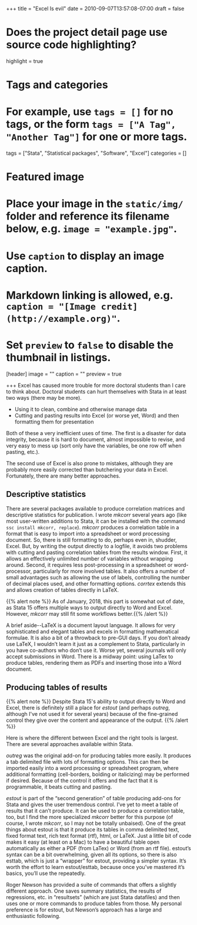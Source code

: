 +++
title = "Excel Is evil"
date = 2010-09-07T13:57:08-07:00
draft = false

# Does the project detail page use source code highlighting?
highlight = true

# Tags and categories
# For example, use `tags = []` for no tags, or the form `tags = ["A Tag", "Another Tag"]` for one or more tags.
tags = ["Stata", "Statistical packages", "Software", "Excel"]
categories = []

# Featured image
# Place your image in the `static/img/` folder and reference its filename below, e.g. `image = "example.jpg"`.
# Use `caption` to display an image caption.
#   Markdown linking is allowed, e.g. `caption = "[Image credit](http://example.org)"`.
# Set `preview` to `false` to disable the thumbnail in listings.
[header]
image = ""
caption = ""
preview = true

+++
Excel has caused more trouble for more doctoral students than I care to think about. Doctoral students can hurt themselves with Stata in at least two ways (there may be more).

* Using it to clean, combine and otherwise manage data
* Cutting and pasting results into Excel (or worse yet, Word) and then formatting them for presentation

Both of these a very inefficient uses of time. The first is a disaster for data integrity, because it is hard to document, almost impossible to revise, and very easy to mess up (sort only have the variables, be one row off when pasting, etc.).

The second use of Excel is also prone to mistakes, although they are probably more easily corrected than butchering your data in Excel. Fortunately, there are many better approaches.

## Descriptive statistics

There are several packages available to produce correlation matrices and descriptive statistics for publication. I wrote _mkcorr_ several years ago (like most user-written additions to Stata, it can be installed with the command `ssc install mkcorr, replace`). _mkcorr_ produces a correlation table in a format that is easy to import into a spreadsheet or word processing document. So, there is still formatting to do, perhaps even in, shudder, Excel. But, by writing the output directly to a logfile, it avoids two problems with cutting and pasting correlation tables from the results window. First, it allows an effectively unlimited number of variables without wrapping around. Second, it requires less post-processing in a spreadsheet or word-processor, particularly for more involved tables. It also offers a number of small advantages such as allowing the use of labels, controlling the number of decimal places used, and other formatting options. _corrtex_ extends this and allows creation of tables directly in LaTeX.

{{% alert note %}}
As of January, 2018, this part is somewhat out of date, as Stata 15 offers multiple ways to output directly to Word and Excel. However, _mkcorr_ may still fit some workflows better.{{% /alert %}}

A brief aside--LaTeX is a document layout language. It allows for very sophisticated and elegant tables and excels in formatting mathematical formulae. It is also a bit of a throwback to pre-GUI days. If you don’t already use LaTeX, I wouldn’t learn it just as a complement to Stata, particularly in you have co-authors who don’t use it. Worse yet, several journals will only accept submissions in Word. There is a midway point: using LaTex to produce tables, rendering them as PDFs and inserting those into a Word document.

## Producing tables of results

{{% alert note %}}
Despite Stata 15's ability to output directly to Word and Excel, there is definitely still a place for _estout_ (and perhaps _outreg_, although I've not used it for several years) because of the fine-grained control they give over the content and appearance of the output.
{{% /alert %}}

Here is where the different between Excel and the right tools is largest. There are several approaches available within Stata.

_outreg_ was the original add-on for producing tables more easily. It produces a tab delimited file with lots of formatting options. This can then be imported easily into a word processing or spreadsheet program, where additional formatting (cell-borders, bolding or italicizing) may be performed if desired. Because of the control it offers and the fact that it is programmable, it beats cutting and pasting.

_estout_ is part of the “second generation” of table producing add-ons for Stata and gives the user tremendous control. I’ve yet to meet a table of results that it can’t produce. It can be used to produce a correlation table, too, but I find the more specialized _mkcorr_ better for this purpose (of course, I wrote _mkcorr_, so I may not be totally unbaised). One of the great things about estout is that it produce its tables in comma delimited text, fixed format text, rich text format (rtf), html, or LaTeX. Just a little bit of code makes it easy (at least on a Mac) to have a beautiful table open automatically as either a PDF (from LaTex) or Word (from an rtf file). estout’s syntax can be a bit overwhelming, given all its options, so there is also esttab, which is just a “wrapper” for estout, providing a simpler syntax. It’s worth the effort to learn estout/esttab, because once you’ve mastered it’s basics, you’ll use the repeatedly.

Roger Newson has provided a suite of commands that offers a slightly different approach. One saves summary statistics, the results of regressions, etc. in “resultsets” (which are just Stata datafiles) and then uses one or more commands to produce tables from those. My personal preference is for estout, but Newson’s approach has a large and enthusiastic following.
